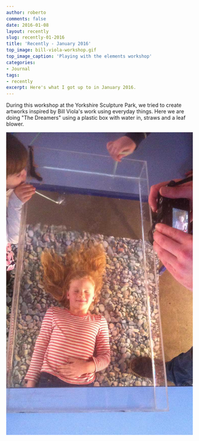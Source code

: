 ```yaml
---
author: roberto
comments: false
date: 2016-01-08
layout: recently
slug: recently-01-2016
title: 'Recently - January 2016'
top_image: bill-viola-workshop.gif
top_image_caption: 'Playing with the elements workshop'
categories:
- Journal
tags:
- recently
excerpt: Here's what I got up to in January 2016.
---
```


During this workshop at the Yorkshire Sculpture Park, we tried to create artworks inspired by Bill Viola's work using everyday things. Here we are doing "The Dreamers" using a plastic box with water in, straws and a leaf blower.

![Image showing the recreation of The Dreamers at a workshop](/images/2016-01-recently-02.jpg)

